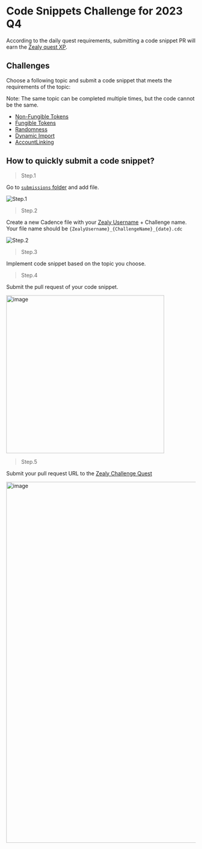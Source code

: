 # Code Snippets Challenge for 2023 Q4

According to the daily quest requirements, submitting a code snippet PR will earn the [Zealy quest XP](https://zealy.io/c/flow-community/questboard).

## Challenges

Choose a following topic and submit a code snippet that meets the requirements of the topic:

Note: The same topic can be completed multiple times, but the code cannot be the same.

- [Non-Fungible Tokens](challenges/NFT.md)
- [Fungible Tokens](challenges/FungibleToken.md)
- [Randomness](challenges/Randomness.md)
- [Dynamic Import](challenges/Dynamic.md)
- [AccountLinking](challenges/AccountLinking.md)

## How to quickly submit a code snippet?

> Step.1

Go to [`submissions` folder](https://github.com/FlowFans/dev-campaigns/tree/main/2023/q4-code-snippets/submissions) and add file.

![Step.1](https://github.com/FlowFans/dev-campaigns/assets/707025/8bb24ab1-3146-4cb5-8d22-d4d3e7b7d03d)

> Step.2

Create a new Cadence file with your [Zealy Username](https://zealy.io/c/flow-community) + Challenge name.  
Your file name should be `{ZealyUsername}_{ChallengeName}_{date}.cdc`

![Step.2](https://github.com/FlowFans/dev-campaigns/assets/707025/665a0334-0c42-4c0c-8eb8-b6bafd33dfc1)

> Step.3

Implement code snippet based on the topic you choose. 

> Step.4

Submit the pull request of your code snippet.

<img width="420" alt="image" src="https://github.com/FlowFans/dev-campaigns/assets/707025/31c2c89f-8026-4c55-9ff6-1e06b92ccf12">

> Step.5

Submit your pull request URL to the [Zealy Challenge Quest](https://zealy.io/c/flow-community/questboard/4a34402d-c149-4d04-9e0c-a996e972c6d4)

<img width="960" alt="image" src="https://github.com/FlowFans/dev-campaigns/assets/707025/c98d157b-5c9e-440d-bd02-4aced460dbb2">
